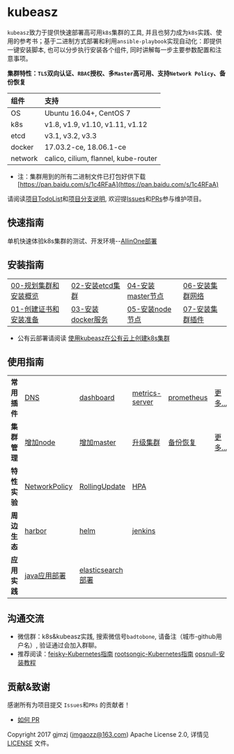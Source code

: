 # kubeasz

`kubeasz`致力于提供快速部署高可用`k8s`集群的工具, 并且也努力成为`k8s`实践、使用的参考书；基于二进制方式部署和利用`ansible-playbook`实现自动化：即提供一键安装脚本, 也可以分步执行安装各个组件, 同时讲解每一步主要参数配置和注意事项。

**集群特性：`TLS`双向认证、`RBAC`授权、多`Master`高可用、支持`Network Policy`、备份恢复**

|组件|支持|
|:-|:-|
|OS|Ubuntu 16.04+, CentOS 7|
|k8s|v1.8, v1.9, v1.10, v1.11, v1.12|
|etcd|v3.1, v3.2, v3.3|
|docker|17.03.2-ce, 18.06.1-ce|
|network|calico, cilium, flannel, kube-router|

- 注：集群用到的所有二进制文件已打包好供下载 [https://pan.baidu.com/s/1c4RFaA](https://pan.baidu.com/s/1c4RFaA)  

请阅读[项目TodoList](docs/mixes/TodoList.md)和[项目分支说明](docs/mixes/branch.md), 欢迎提[Issues](https://github.com/gjmzj/kubeasz/issues)和[PRs](docs/mixes/HowToContribute.md)参与维护项目。

## 快速指南

单机快速体验k8s集群的测试、开发环境--[AllinOne部署](docs/setup/quickStart.md)

## 安装指南

<table border="0">
    <tr>
        <td><a href="docs/setup/00-planning_and_overall_intro.md">00-规划集群和安装概览</a></td>
        <td><a href="docs/setup/02-install_etcd.md">02-安装etcd集群</a></td>
        <td><a href="docs/setup/04-install_kube_master.md">04-安装master节点</a></td>
        <td><a href="docs/setup/06-install_network_plugin.md">06-安装集群网络</a></td>
    </tr>
    <tr>
        <td><a href="docs/setup/01-CA_and_prerequisite.md">01-创建证书和安装准备</a></td>
        <td><a href="docs/setup/03-install_docker.md">03-安装docker服务</a></td>
        <td><a href="docs/setup/05-install_kube_node.md">05-安装node节点</a></td>
        <td><a href="docs/setup/07-install_cluster_addon.md">07-安装集群插件</a></td>
    </tr>
</table>

- 公有云部署请阅读 [使用kubeasz在公有云上创建k8s集群](docs/setup/kubeasz_on_public_cloud.md)

## 使用指南

<table border="0">
    <tr>
        <td><strong>常用插件</strong></td>
        <td><a href="docs/guide/kubedns.md">DNS</a></td>
        <td><a href="docs/guide/dashboard.md">dashboard</a></td>
        <td><a href="docs/guide/metrics-server.md">metrics-server</a></td>
        <td><a href="docs/guide/prometheus.md">prometheus</a></td>
        <td><a href="docs/guide/index.md">更多...</a></td>
    </tr>
    <tr>
        <td><strong>集群管理</strong></td>
        <td><a href="docs/op/AddNode.md">增加node</a></td>
        <td><a href="docs/op/AddMaster.md">增加master</a></td>
        <td><a href="docs/op/upgrade.md">升级集群</a></td>
        <td><a href="docs/op/cluster_restore.md">备份恢复</a></td>
        <td><a href="docs/op/op-index.md">更多...</a></td>
    </tr>
    <tr>
        <td><strong>特性实验</strong></td>
        <td><a href="docs/guide/networkpolicy.md">NetworkPolicy</a></td>
        <td><a href="docs/guide/rollingupdateWithZeroDowntime.md">RollingUpdate</a></td>
        <td><a href="docs/guide/hpa.md">HPA</a></td>
        <td><a href=""></a></td>
        <td><a href=""></a></td>
    </tr>
    <tr>
        <td><strong>周边生态</strong></td>
        <td><a href="docs/guide/harbor.md">harbor</a></td>
        <td><a href="docs/guide/helm.md">helm</a></td>
        <td><a href="docs/guide/jenkins.md">jenkins</a></td>
        <td><a href=""></a></td>
        <td><a href=""></a></td>
    </tr>
    <tr>
        <td><strong>应用实践</strong></td>
        <td><a href="docs/practice/java_war_app.md">java应用部署</a></td>
        <td><a href="docs/practice/es_cluster.md">elasticsearch部署</a></td>
        <td><a href=""></a></td>
        <td><a href=""></a></td>
        <td><a href=""></a></td>
    </tr>
</table>

## 沟通交流

- 微信群：k8s&kubeasz实践, 搜索微信号`badtobone`, 请备注（城市-github用户名）, 验证通过会加入群聊。
- 推荐阅读：[feisky-Kubernetes指南](https://github.com/feiskyer/kubernetes-handbook/blob/master/SUMMARY.md) [rootsongjc-Kubernetes指南](https://github.com/rootsongjc/kubernetes-handbook) [opsnull-安装教程](https://github.com/opsnull/follow-me-install-kubernetes-cluster)

## 贡献&致谢

感谢所有为项目提交 `Issues`和`PRs` 的贡献者！

- [如何 PR](docs/mixes/HowToContribute.md)

Copyright 2017 gjmzj (jmgaozz@163.com) Apache License 2.0, 详情见 [LICENSE](docs/mixes/LICENSE) 文件。
